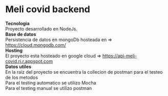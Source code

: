 # Meli covid backend
<b>Tecnologia</b><br>
Proyecto desarrollado en NodeJs.<br>
<b>Base de datos</b><br>
Persistencia de datos en mongoDb hosteada en => https://cloud.mongodb.com/<br>
<b>Hosting</b><br>
El proyecto esta hosteado en google cloud => https://api-meli-covid.rj.r.appspot.com<br>
<b>Datos utiles</b><br>
En la raiz del proyecto se encuentra la collecion de postman para el testeo de los metodos<br>
Para el testing automatico se utilizo Mocha <br>
Para el testing manual se utilizo postman
